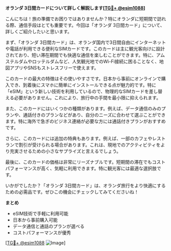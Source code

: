 **オランダ 3日間カードについて詳しく解説します[[TG💪+ @esim1088](https://t.me/s/esim1088)]**

こんにちは！旅の準備でお困りではありませんか？特にオランダに短期間で訪れる際、通信手段はとても重要です。今回は「オランダ 3日間カード」について、詳しくご紹介したいと思います。

まず、「オランダ 3日間カード」は、オランダ国内で3日間自由にインターネットや電話が利用できる便利なSIMカードです。このカードは主に観光客向けに設計されており、短い滞在期間でも快適な通信を楽しむことができます。特に、アムステルダムやロッテルダムなど、人気観光地でのWi-Fi接続に困ることなく、地図アプリやSNSもストレスフリーで使えます。

このカードの最大の特徴はその使いやすさです。日本から事前にオンラインで購入でき、到着後にスマホに簡単にインストールできる点が魅力的です。特に「eSIM」という新しい技術を利用しているので、物理的なSIMカードを差し替える必要がありません。これにより、旅行中の手間を最小限に抑えられます。

また、このカードにはいくつかの種類があります。例えば、データ通信のみのプランや、通話付きのプランなどがあり、自分のニーズに合わせて選ぶことができます。特に海外で急ぎのビジネス連絡が必要な方には通話付きプランがおすすめです。

さらに、このカードには追加の特典もあります。例えば、一部のカフェやレストランで割引が受けられる場合があります。これは、現地でのアクティビティをより充実させるための小さなサプライズと言えるでしょう。

最後に、このカードの価格は非常にリーズナブルです。短期間の滞在でもコストパフォーマンスが高く、気軽に利用できます。特に観光客には最適な選択肢です。

いかがでしたか？「オランダ 3日間カード」は、オランダ旅行をより快適にするための必需品です。ぜひこの機会にチェックしてみてくださいね！

**まとめ**
- eSIM技術で手軽に利用可能
- 日本から事前購入可能
- データ通信と通話のプランが選べる
- コストパフォーマンスが優秀

[[TG💪+ @esim1088](https://t.me/s/esim1088) ![Image](https://i.postimg.cc/Y0z9fWf4/image.png)]